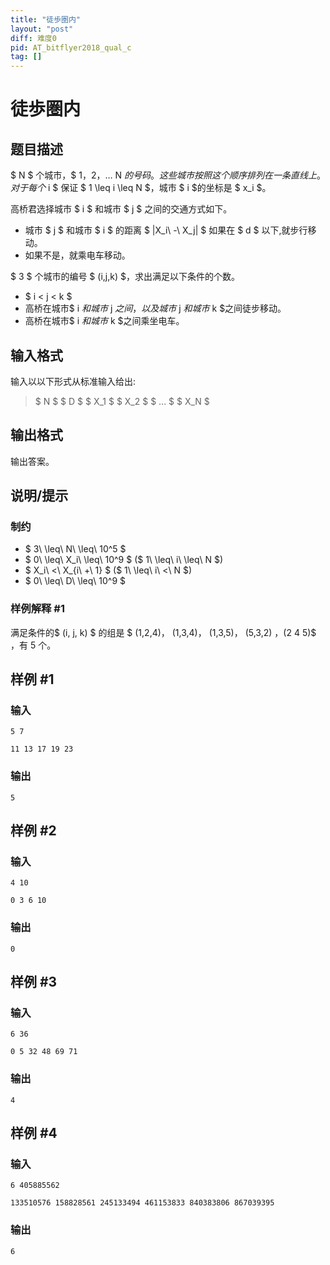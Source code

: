 ```yaml
---
title: "徒歩圏内"
layout: "post"
diff: 难度0
pid: AT_bitflyer2018_qual_c
tag: []
---
```


# 徒歩圏内

## 题目描述

$ N $ 个城市，$ 1，2，… N $的号码。这些城市按照这个顺序排列在一条直线上。对于每个$ i $ 保证 $ 1 \leq i \leq N $，城市 $ i $的坐标是 $ x_i $。

高桥君选择城市 $ i $ 和城市 $ j $ 之间的交通方式如下。

- 城市 $ j $ 和城市 $ i $ 的距离 $ |X_i\ -\ X_j| $ 如果在 $ d $ 以下,就步行移动。
- 如果不是，就乘电车移动。

$ 3 $ 个城市的编号 $ (i,j,k) $，求出满足以下条件的个数。

- $ i < j < k $
-  高桥在城市$ i $和城市$ j $之间，以及城市$ j $和城市$ k $之间徒步移动。
- 高桥在城市$ i $和城市$ k $之间乘坐电车。

## 输入格式

输入以以下形式从标准输入给出:

> $ N $ $ D $ $ X_1 $ $ X_2 $ $ ... $ $ X_N $

## 输出格式

输出答案。

## 说明/提示

### 制约

- $ 3\ \leq\ N\ \leq\ 10^5 $
- $ 0\ \leq\ X_i\ \leq\ 10^9 $ ($ 1\ \leq\ i\ \leq\ N $)
- $ X_i\ <\ X_{i\ +\ 1} $ ($ 1\ \leq\ i\ <\ N $)
- $ 0\ \leq\ D\ \leq\ 10^9 $

### 样例解释 #1

满足条件的$  (i, j, k) $ 的组是 $ (1,2,4)$，$ (1,3,4)$，$ (1,3,5)$，$ (5,3,2) $，$(2  4  5)$ ，有 $5$ 个。

## 样例 #1

### 输入

```
5 7
11 13 17 19 23
```

### 输出

```
5
```

## 样例 #2

### 输入

```
4 10
0 3 6 10
```

### 输出

```
0
```

## 样例 #3

### 输入

```
6 36
0 5 32 48 69 71
```

### 输出

```
4
```

## 样例 #4

### 输入

```
6 405885562
133510576 158828561 245133494 461153833 840383806 867039395
```

### 输出

```
6
```

